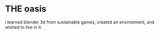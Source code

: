 # THE oasis 
 i learned blender 3d from sustainable games, created an environment, and wished to live in it.
